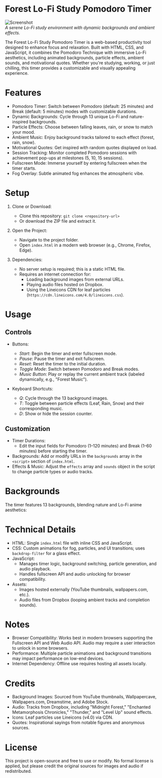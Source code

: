 # Forest Lo-Fi Study Pomodoro Timer 

![Screenshot](https://i.ytimg.com/vi/8vSGD6y-piQ/hq720.jpg)  
*A serene Lo-Fi study environment with dynamic backgrounds and ambient effects.*

The Forest Lo-Fi Study Pomodoro Timer is a web-based productivity tool designed to enhance focus and relaxation. Built with HTML, CSS, and JavaScript, it combines the Pomodoro Technique with immersive Lo-Fi aesthetics, including animated backgrounds, particle effects, ambient sounds, and motivational quotes. Whether you're studying, working, or just chilling, this timer provides a customizable and visually appealing experience.

# Features

- Pomodoro Timer: Switch between Pomodoro (default: 25 minutes) and Break (default: 5 minutes) modes with customizable durations.
- Dynamic Backgrounds: Cycle through 13 unique Lo-Fi and nature-inspired backgrounds.
- Particle Effects: Choose between falling leaves, rain, or snow to match your mood.
- Ambient Music: Enjoy background tracks tailored to each effect (forest, rain, snow).
- Motivational Quotes: Get inspired with random quotes displayed on load.
- Session Tracking: Monitor completed Pomodoro sessions with achievement pop-ups at milestones (5, 10, 15 sessions).
- Fullscreen Mode: Immerse yourself by entering fullscreen when the timer starts.
- Fog Overlay: Subtle animated fog enhances the atmospheric vibe.

# Setup

1. Clone or Download:
   - Clone this repository: `git clone <repository-url>`  
   - Or download the ZIP file and extract it.

2. Open the Project:
   - Navigate to the project folder.
   - Open `index.html` in a modern web browser (e.g., Chrome, Firefox, Edge).

3. Dependencies:
   - No server setup is required; this is a static HTML file.
   - Requires an internet connection for:
     - Loading background images from external URLs.
     - Playing audio files hosted on Dropbox.
     - Using the Lineicons CDN for leaf particles (`https://cdn.lineicons.com/4.0/lineicons.css`).

# Usage

## Controls
- Buttons:
  - *Start*: Begin the timer and enter fullscreen mode.
  - *Pause*: Pause the timer and exit fullscreen.
  - *Reset*: Reset the timer to the initial duration.
  - *Toggle Mode*: Switch between Pomodoro and Break modes.
  - *Music Button*: Play or replay the current ambient track (labeled dynamically, e.g., "Forest Music").

- Keyboard Shortcuts:
  - *Q*: Cycle through the 13 background images.
  - *T*: Toggle between particle effects (Leaf, Rain, Snow) and their corresponding music.
  - *D*: Show or hide the session counter.

## Customization
- Timer Durations:
  - Edit the input fields for Pomodoro (1–120 minutes) and Break (1–60 minutes) before starting the timer.
- Backgrounds: Add or modify URLs in the `backgrounds` array in the `<script>` section of `index.html`.
- Effects & Music: Adjust the `effects` array and `sounds` object in the script to change particle types or audio tracks.

# Backgrounds

The timer features 13 backgrounds, blending nature and Lo-Fi anime aesthetics:

# Technical Details

- HTML: Single `index.html` file with inline CSS and JavaScript.
- CSS: Custom animations for fog, particles, and UI transitions; uses `backdrop-filter` for a glass effect.
- JavaScript:
  - Manages timer logic, background switching, particle generation, and audio playback.
  - Handles fullscreen API and audio unlocking for browser compatibility.
- Assets:
  - Images hosted externally (YouTube thumbnails, wallpapers.com, etc.).
  - Audio files from Dropbox (looping ambient tracks and completion sounds).

# Notes

- Browser Compatibility: Works best in modern browsers supporting the Fullscreen API and Web Audio API. Audio may require a user interaction to unlock in some browsers.
- Performance: Multiple particle animations and background transitions may impact performance on low-end devices.
- Internet Dependency: Offline use requires hosting all assets locally.

# Credits

- Background Images: Sourced from YouTube thumbnails, Wallpapercave, Wallpapers.com, Dreamstime, and Adobe Stock.
- Audio: Tracks from Dropbox, including "Midnight Forest," "Enchanted Metamorphosis Chronicles," "Thunder," and "Level Up" sound effects.
- Icons: Leaf particles use Lineicons (v4.0) via CDN.
- Quotes: Inspirational sayings from notable figures and anonymous sources.

# License

This project is open-source and free to use or modify. No formal license is applied, but please credit the original sources for images and audio if redistributed.
